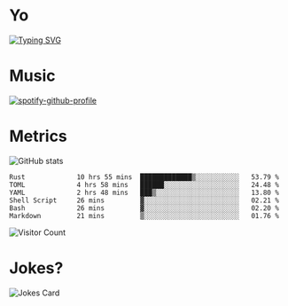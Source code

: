 # Yo

[![Typing SVG](https://readme-typing-svg.herokuapp.com?center=true&lines=Hel++l+o+wo+o+++r+l+++++++++d;Rust;Substrate;Dust;Guts)](https://git.io/typing-svg)

# Music

[![spotify-github-profile](https://spotify-github-profile.vercel.app/api/view?uid=na5blcw6x0jzl3k1m6uxyyk3y&cover_image=true&theme=default&bar_color=276524&bar_color_cover=true)](https://github.com/kittinan/spotify-github-profile)

# Metrics

![GitHub stats](https://github-readme-stats.vercel.app/api?username=AwesomeIbex&count_private=true&show_icons=true&theme=cobalt)

<!--START_SECTION:waka-->

```text
Rust             10 hrs 55 mins  █████████████▒░░░░░░░░░░░   53.79 %
TOML             4 hrs 58 mins   ██████░░░░░░░░░░░░░░░░░░░   24.48 %
YAML             2 hrs 48 mins   ███▒░░░░░░░░░░░░░░░░░░░░░   13.80 %
Shell Script     26 mins         ▓░░░░░░░░░░░░░░░░░░░░░░░░   02.21 %
Bash             26 mins         ▓░░░░░░░░░░░░░░░░░░░░░░░░   02.20 %
Markdown         21 mins         ▒░░░░░░░░░░░░░░░░░░░░░░░░   01.76 %
```

<!--END_SECTION:waka-->

![Visitor Count](https://profile-counter.glitch.me/AwesomeIbex/count.svg)

# Jokes?

![Jokes Card](https://readme-jokes.vercel.app/api)


